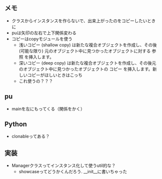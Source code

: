 ## メモ
- クラスからインスタンスを作らないで、出来上がったのをコピーしたいときに
- puは矢印の左右で上下関係変わる
- コピーはcopyモジュールを使う
  - 浅いコピー (shallow copy) は新たな複合オブジェクトを作成し、その後 (可能な限り) 元のオブジェクト中に見つかったオブジェクトに対する 参照 を挿入します。
  - 深いコピー (deep copy) は新たな複合オブジェクトを作成し、その後元のオブジェクト中に見つかったオブジェクトの コピー を挿入します。新しいコピーがほしいときはこっち
  - これ使うの？？？

## pu
- mainを左にもってくる（関係をかく）

## Python
- clonableってある？

## 実装
- Managerクラスってインスタンス化して使うutil的な？
  - showcaseってどうかくんだろう. __init__に書いちゃった
